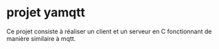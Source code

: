 # projet yamqtt

Ce projet consiste à réaliser un client et un serveur en C fonctionnant de manière similaire à mqtt.
